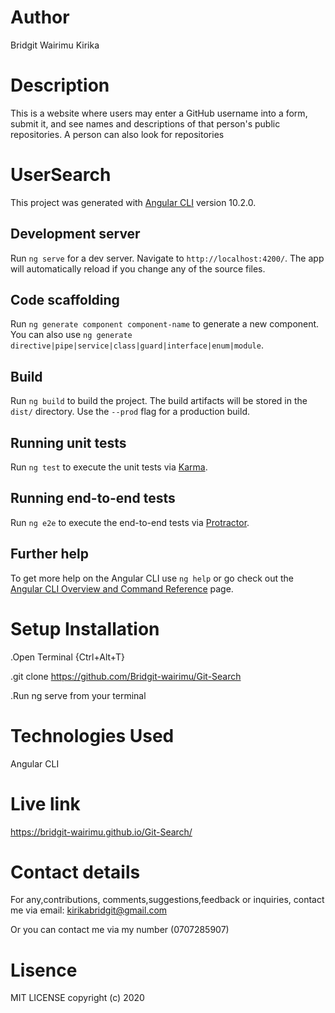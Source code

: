 # Author
Bridgit Wairimu Kirika
# Description
This is a website where users may enter a GitHub username into a form, submit it, and see names and descriptions of that person's public repositories. A person can also look for repositories

# 

# UserSearch

This project was generated with [Angular CLI](https://github.com/angular/angular-cli) version 10.2.0.

## Development server

Run `ng serve` for a dev server. Navigate to `http://localhost:4200/`. The app will automatically reload if you change any of the source files.

## Code scaffolding

Run `ng generate component component-name` to generate a new component. You can also use `ng generate directive|pipe|service|class|guard|interface|enum|module`.

## Build

Run `ng build` to build the project. The build artifacts will be stored in the `dist/` directory. Use the `--prod` flag for a production build.

## Running unit tests

Run `ng test` to execute the unit tests via [Karma](https://karma-runner.github.io).

## Running end-to-end tests

Run `ng e2e` to execute the end-to-end tests via [Protractor](http://www.protractortest.org/).

## Further help

To get more help on the Angular CLI use `ng help` or go check out the [Angular CLI Overview and Command Reference](https://angular.io/cli) page.

# Setup Installation  
.Open Terminal {Ctrl+Alt+T}

 .git clone https://github.com/Bridgit-wairimu/Git-Search
 
 .Run ng serve from your terminal

# Technologies Used
 Angular CLI
 
# Live link
https://bridgit-wairimu.github.io/Git-Search/

# Contact details
For any,contributions, comments,suggestions,feedback or inquiries, contact me via email: kirikabridgit@gmail.com

Or you can contact me via my number (0707285907)

 # Lisence
 MIT LICENSE
 copyright (c) 2020